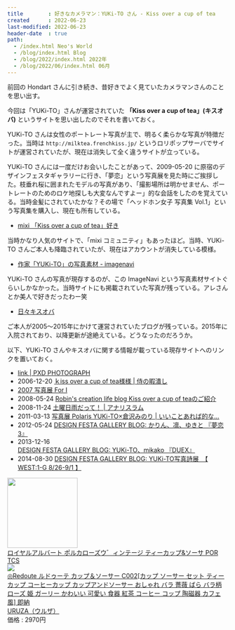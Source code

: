 ```yaml
---
title        : 好きなカメラマン：YUKi-TO さん - Kiss over a cup of tea
created      : 2022-06-23
last-modified: 2022-06-23
header-date  : true
path:
  - /index.html Neo's World
  - /blog/index.html Blog
  - /blog/2022/index.html 2022年
  - /blog/2022/06/index.html 06月
---
```


前回の Hondart さんに引き続き、昔好きでよく見ていたカメラマンさんのことを思い出す。

今回は「YUKi-TO」さんが運営されていた **「Kiss over a cup of tea」(キスオバ)** というサイトを思い出したのでそれを書いておく。

YUKi-TO さんは女性のポートレート写真が主で、明るく柔らかな写真が特徴だった。当時は `http://milktea.frenchkiss.jp/` というロリポップサーバでサイトが運営されていたが、現在は消失して全く違うサイトが立っている。

YUKi-TO さんには一度だけお会いしたことがあって、2009-05-20 に原宿のデザインフェスタギャラリーに行き、「夢恋」という写真展を見た時にご挨拶した。枝垂れ桜に囲まれたモデルの写真があり、「撮影場所は明かせません、ポートレートのためのロケ地探しも大変なんですよー」的な会話をしたのを覚えている。当時金髪にされていたかな？その場で「ヘッドホン女子 写真集 Vol.1」という写真集を購入し、現在も所有している。

- [mixi 「Kiss over a cup of tea」好き](https://mixi.jp/view_community.pl?id=380473)

当時かなり人気のサイトで、「mixi コミュニティ」もあったほど。当時、YUKi-TO さんご本人も降臨されていたが、現在はアカウントが消失している模様。

- [作家「YUKi-TO」の写真素材 - imagenavi](https://imagenavi.jp/search/#!/creator:133)

YUKi-TO さんの写真が現存するのが、この ImageNavi という写真素材サイトぐらいしかなかった。当時サイトにも掲載されていた写真が残っている。アレさんとか美人で好きだったわー笑

- [日々キスオバ](http://kissover.blog21.fc2.com/)

ご本人が2005～2015年にかけて運営されていたブログが残っている。2015年に入院されており、以降更新が途絶えている。どうなったのだろうか。

以下、YUKi-TO さんやキスオバに関する情報が載っている現存サイトへのリンクを置いておく。

- [link | PXD PHOTOGRAPH](http://pxd.jp/link.html)
- 2006-12-20 [ｋiss over a cup of tea様様 | 侍の暇潰し](https://ameblo.jp/dtkj/entry-10021907870.html)
- [2007 写真展 For I](http://www.merumiru.com/ex/2007fori/love.html)
- 2008-05-24 [Robin's creation life blog Kiss over a cup of teaのご紹介](http://robincreation.blog.shinobi.jp/photography%20event%201%20/kiss%20over%20a%20cup%20of%20tea%E3%81%AE%E3%81%94%E7%B4%B9%E4%BB%8B)
- 2008-11-24 [土曜日雨だって！ | アナリスラム](http://analicerum.jugem.jp/?eid=67)
- 2011-03-13 [写真展 Polaris YUKi-TO×倉沢みのり | いいことあれば的な...](https://ameblo.jp/wingsusalive/entry-10829745585.html)
- 2012-05-24 [DESIGN FESTA GALLERY BLOG: かりん、凛、ゆきと 『夢恋3』](http://designfestagallery-diary.blogspot.com/2012/05/3.html)
- 2013-12-16 [DESIGN FESTA GALLERY BLOG: YUKi-TO、mikako 『DUEX』](http://designfestagallery-diary.blogspot.com/2013/12/yuki-tomikako-duex.html)
- 2014-08-30 [DESIGN FESTA GALLERY BLOG: YUKi-TO写真詩展　【 WEST:1-G 8/26-9/1 】](http://designfestagallery-diary.blogspot.com/2014/08/yuki-to-west1-f-826-91.html)

<div class="ad-amazon">
  <div class="ad-amazon-image">
    <a href="https://www.amazon.co.jp/dp/B007V2U5V4?tag=neos21-22&amp;linkCode=osi&amp;th=1&amp;psc=1">
      <img src="https://m.media-amazon.com/images/I/41ixufnnF1L._SL160_.jpg" width="160" height="160">
    </a>
  </div>
  <div class="ad-amazon-info">
    <div class="ad-amazon-title">
      <a href="https://www.amazon.co.jp/dp/B007V2U5V4?tag=neos21-22&amp;linkCode=osi&amp;th=1&amp;psc=1">ロイヤルアルバート ポルカローズウ゛ィンテージ ティーカップ&amp;ソーサ POR TCS</a>
    </div>
  </div>
</div>

<div class="ad-rakuten">
  <div class="ad-rakuten-image">
    <a href="https://hb.afl.rakuten.co.jp/hgc/g00quuu2.waxyc609.g00quuu2.waxyd7b6/?pc=https%3A%2F%2Fitem.rakuten.co.jp%2Furuza%2Fru240%2F&amp;m=http%3A%2F%2Fm.rakuten.co.jp%2Furuza%2Fi%2F10058074%2F">
      <img src="https://thumbnail.image.rakuten.co.jp/@0_mall/uruza/cabinet/ru/ru240.jpg?_ex=128x128">
    </a>
  </div>
  <div class="ad-rakuten-info">
    <div class="ad-rakuten-title">
      <a href="https://hb.afl.rakuten.co.jp/hgc/g00quuu2.waxyc609.g00quuu2.waxyd7b6/?pc=https%3A%2F%2Fitem.rakuten.co.jp%2Furuza%2Fru240%2F&amp;m=http%3A%2F%2Fm.rakuten.co.jp%2Furuza%2Fi%2F10058074%2F">◎Redoute ルドゥーテ カップ＆ソーサー C002[カップ ソーサー セット ティーカップ コーヒーカップ カップアンドソーサー おしゃれ バラ 薔薇 ばら バラ柄 ローズ 姫 ガーリー かわいい 可愛い 食器 紅茶 コーヒー コップ 陶磁器 カフェ風] 即納</a>
    </div>
    <div class="ad-rakuten-shop">
      <a href="https://hb.afl.rakuten.co.jp/hgc/g00quuu2.waxyc609.g00quuu2.waxyd7b6/?pc=https%3A%2F%2Fwww.rakuten.co.jp%2Furuza%2F&amp;m=http%3A%2F%2Fm.rakuten.co.jp%2Furuza%2F">URUZA（ウルザ）</a>
    </div>
    <div class="ad-rakuten-price">価格 : 2970円</div>
  </div>
</div>
